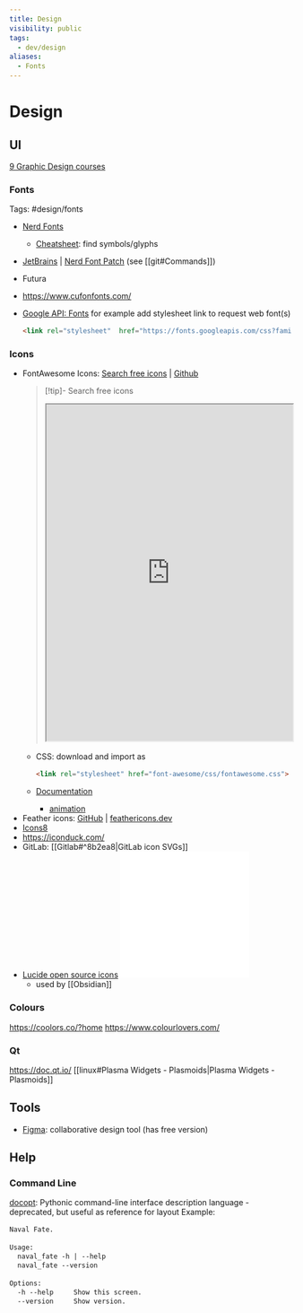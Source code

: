 ```yaml
---
title: Design
visibility: public
tags:
  - dev/design
aliases:
  - Fonts
---
```

# Design

## UI

[9 Graphic Design courses](https://www.codingem.com/best-graphic-design-courses/)

### Fonts

Tags: #design/fonts

- [Nerd Fonts](https://www.nerdfonts.com)
    - [Cheatsheet](https://www.nerdfonts.com/cheat-sheet): find symbols/glyphs
- [JetBrains](https://www.jetbrains.com/lp/mono/) | [Nerd Font Patch](https://github.com/ryanoasis/nerd-fonts/tree/master/patched-fonts/JetBrainsMono) (see [[git#Commands]])
- Futura
- https://www.cufonfonts.com/
- [Google API: Fonts](https://developers.google.com/fonts/docs/getting_started)
  for example add stylesheet link to request web font(s)

  ```html
  <link rel="stylesheet"  href="https://fonts.googleapis.com/css?family=Font+Name">
  ```

### Icons

- FontAwesome Icons: [Search free icons](https://fontawesome.com/search?o=r&m=free) | [Github](https://github.com/FortAwesome/Font-Awesome)
  > [!tip]- Search free icons
  > <iframe title="Search FontAwesome free icons" src="https://fontawesome.com/search?o=r&m=free" width="100%" height="600"></iframe>
    - CSS: download and import as

      ```html
      <link rel="stylesheet" href="font-awesome/css/fontawesome.css">
      ```

    - [Documentation](https://fontawesome.com/docs/web/)
        - [animation](https://fontawesome.com/docs/web/style/animate)
- Feather icons: [GitHub](https://github.com/feathericons/feather) | <a href="https://feathericons.dev/">feathericons.dev</a>
- [Icons8](https://icons8.com/)
- <https://iconduck.com/>
- GitLab: [[Gitlab#^8b2ea8|GitLab icon SVGs]]
- [Lucide open source icons](https://lucide.dev/) [![|20](github.png)](https://github.com/lucide-icons/lucide)
    - used by [[Obsidian]]

    
### Colours

<https://coolors.co/?home>
<https://www.colourlovers.com/>

### Qt

<https://doc.qt.io/>
[[linux#Plasma Widgets - Plasmoids|Plasma Widgets - Plasmoids]]

## Tools

- [Figma](https://www.figma.com/): collaborative design tool (has free version)

## Help

### Command Line

[docopt](http://docopt.org/): Pythonic command-line interface description language - deprecated, but useful as reference for layout
Example:

```
Naval Fate.

Usage:
  naval_fate -h | --help
  naval_fate --version

Options:
  -h --help     Show this screen.
  --version     Show version.
```
